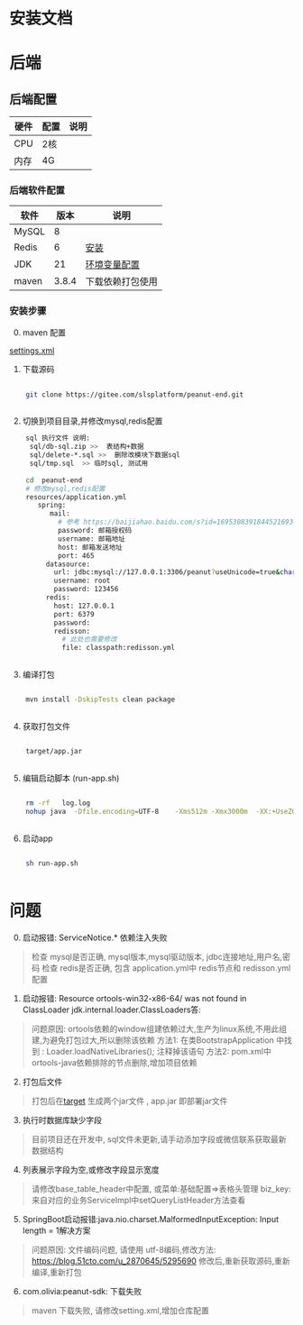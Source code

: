 # 安装文档

# 后端

## 后端配置

| 硬件  | 配置 | 说明 |
|-----|----|----|
| CPU | 2核 |    |
| 内存  | 4G |    |

### 后端软件配置

| 软件    | 版本    | 说明                                                                        |
|-------|-------|---------------------------------------------------------------------------|
| MySQL | 8     |                                                                           |
| Redis | 6     | [安装](https://zhuanlan.zhihu.com/p/700234831)                              |
| JDK   | 21    | [环境变量配置](https://blog.csdn.net/weixin_52070377/article/details/133829439) |
| maven | 3.8.4 | 下载依赖打包使用                                                                  |

### 安装步骤

0. maven 配置

[settings.xml](settings.xml)

1. 下载源码

```bash
  
    git clone https://gitee.com/slsplatform/peanut-end.git
  
```

2. 切换到项目目录,并修改mysql,redis配置

```bash
    sql 执行文件 说明:
     sql/db-sql.zip >>  表结构+数据
     sql/delete-*.sql >>  删除改模块下数据sql
     sql/tmp.sql  >> 临时sql, 测试用
    
    cd  peanut-end
    # 修改mysql,redis配置
    resources/application.yml
       spring:
          mail:
            # 参考 https://baijiahao.baidu.com/s?id=1695308391844521693&wfr=spider&for=pc
            password: 邮箱授权码
            username: 邮箱地址
            host: 邮箱发送地址
            port: 465
         datasource:
           url: jdbc:mysql://127.0.0.1:3306/peanut?useUnicode=true&characterEncoding=utf-8&useSSL=false&serverTimezone=Asia/Shanghai
           username: root
           password: 123456
         redis:
           host: 127.0.0.1
           port: 6379
           password:
           redisson:
             # 此处也需要修改
             file: classpath:redisson.yml
           
```

3. 编译打包

```bash

    mvn install -DskipTests clean package
  
```

4. 获取打包文件

```bash

    target/app.jar
  
```

5. 编辑启动脚本 (run-app.sh)

```bash
 
    rm -rf   log.log
    nohup java  -Dfile.encoding=UTF-8    -Xms512m -Xmx3000m  -XX:+UseZGC  -jar   -Dspring.profiles.active=fwq  -Dserver.port=8080 app.jar >  log.log  2>&1 &
  
```

6. 启动app

```bash

    sh run-app.sh
  
```

# 问题

0. 启动报错:  ServiceNotice.* 依赖注入失败

> 检查 mysql是否正确, mysql版本,mysql驱动版本, jdbc连接地址,用户名,密码
> 检查 redis是否正确, 包含 application.yml中 redis节点和 redisson.yml 配置

1. 启动报错:  Resource ortools-win32-x86-64/ was not found in ClassLoader jdk.internal.loader.ClassLoaders答:

> 问题原因: ortools依赖的window组建依赖过大,生产为linux系统,不用此组建,为避免打包过大,所以删除该依赖
> 方法1: 在类BootstrapApplication 中找到 :  Loader.loadNativeLibraries(); 注释掉该语句
> 方法2: pom.xml中 ortools-java依赖排除的节点删除,增加项目依赖

2. 打包后文件

> 打包后在[target](../target) 生成两个jar文件 , app.jar 即部署jar文件

3. 执行时数据库缺少字段

> 目前项目还在开发中, sql文件未更新,请手动添加字段或微信联系获取最新数据结构

4. 列表展示字段为空,或修改字段显示宽度

> 请修改base_table_header中配置, 或菜单:基础配置=>表格头管理
> biz_key: 来自对应的业务ServiceImpl中setQueryListHeader方法查看

5. SpringBoot启动报错:java.nio.charset.MalformedInputException: Input length = 1解决方案

> 问题原因: 文件编码问题, 请使用 utf-8编码,修改方法: https://blog.51cto.com/u_2870645/5295690
> 修改后,重新获取源码,重新编译,重新打包

6. com.olivia:peanut-sdk: 下载失败

> maven 下载失败, 请修改setting.xml,增加仓库配置 

